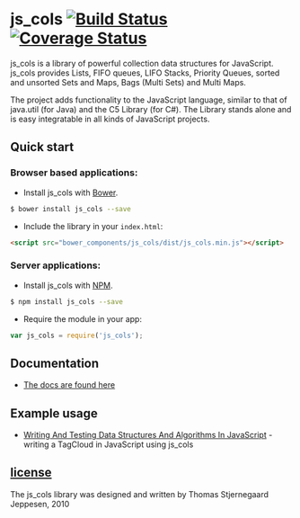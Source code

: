 # js_cols [![Build  Status](https://travis-ci.org/thomasstjerne/js_cols.svg?branch=master)](https://travis-ci.org/thomasstjerne/js_cols/) [![Coverage Status](https://coveralls.io/repos/thomasstjerne/js_cols/badge.png)](https://coveralls.io/repos/thomasstjerne/js_cols)

js_cols is a library of powerful collection data structures for JavaScript. js_cols provides Lists, FIFO queues, LIFO Stacks, Priority Queues, sorted and unsorted Sets and Maps, Bags (Multi Sets) and Multi Maps.

The project adds functionality to the JavaScript language, similar to that of java.util (for Java) and the C5 Library (for C#).
The Library stands alone and is easy integratable in all kinds of JavaScript projects. 

## Quick start

### Browser based applications:

+ Install js_cols with [Bower](https://github.com/bower/bower).

>
```bash
$ bower install js_cols --save
```

+ Include the library in your `index.html`:

>
``` html
<script src="bower_components/js_cols/dist/js_cols.min.js"></script>
```

### Server applications:

+  Install js_cols with [NPM](https://www.npmjs.com/).

>
```bash
$ npm install js_cols --save
```

+ Require the module in your app:

>
```javascript
var js_cols = require('js_cols');
```

## Documentation

+ [The docs are found here](http://thomasstjerne.github.io/js_cols/docs/1.0.1/)

## Example usage

+ [Writing And Testing Data Structures And Algorithms In JavaScript](http://blog.xebia.com/2011/06/23/writing-and-testing-data-structures-and-algorithms-in-javascript/) - writing a TagCloud in JavaScript using js_cols

## [license](https://github.com/thomasstjerne/js_cols/blob/master/LICENSE)

The js_cols library was designed and written by Thomas Stjernegaard Jeppesen, 2010






